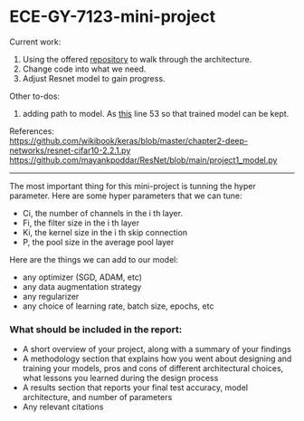 # ECE-GY-7123-mini-project
Current work:  
1. Using the offered [repository](https://github.com/kuangliu/pytorch-cifar/blob/master/main.py) to walk through the architecture.   
2. Change code into what we need.
3. Adjust Resnet model to gain progress.

Other to-dos:  
1. adding path to model. As [this](https://github.com/mayankpoddar/ResNet/blob/main/project1_model.py) line 53 so that trained model can be kept.

References:     
https://github.com/wikibook/keras/blob/master/chapter2-deep-networks/resnet-cifar10-2.2.1.py   
https://github.com/mayankpoddar/ResNet/blob/main/project1_model.py  

-------------------------------------------------------------------------------------------------------------

The most important thing for this mini-project is tunning the hyper parameter. Here are some hyper parameters that we can tune:

- Ci, the number of channels in the i th layer.
- Fi, the filter size in the i th layer
- Ki, the kernel size in the i th skip connection
- P, the pool size in the average pool layer  

Here are the things we can add to our model:

- any optimizer (SGD, ADAM, etc)
-  any data augmentation strategy
-  any regularizer
-  any choice of learning rate, batch size, epochs, etc  

### What should be included in the report:

- A short overview of your project, along with a summary of your findings  
- A methodology section that explains how you went about designing and
  training your models, pros and cons of different architectural choices, what
  lessons you learned during the design process  
- A results section that reports your final test accuracy, model architecture,
  and number of parameters  
- Any relevant citations  
